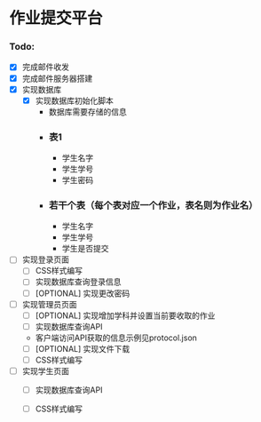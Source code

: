 # 作业提交平台

### Todo:

- [x] 完成邮件收发
- [x] 完成邮件服务器搭建
- [x] 实现数据库
    - [x] 实现数据库初始化脚本
        - 数据库需要存储的信息
        - ### 表1
            - 学生名字
            - 学生学号
            - 学生密码
        - ### 若干个表（每个表对应一个作业，表名则为作业名）
            - 学生名字
            - 学生学号
            - 学生是否提交
- [ ] 实现登录页面
    - [ ] CSS样式编写
    - [ ] 实现数据库查询登录信息
    - [ ] [OPTIONAL] 实现更改密码
- [ ] 实现管理员页面
    - [ ] [OPTIONAL] 实现增加学科并设置当前要收取的作业
    - [ ] 实现数据库查询API
    - 客户端访问API获取的信息示例见protocol.json
    - [ ] [OPTIONAL] 实现文件下载
    - [ ] CSS样式编写
- [ ] 实现学生页面
    - [ ] 实现数据库查询API
    - [ ] CSS样式编写

